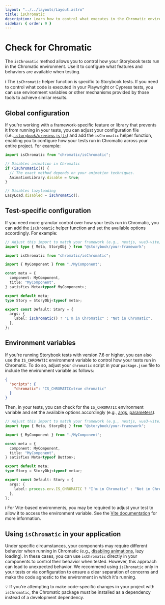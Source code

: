 ```yaml
---
layout: "../../layouts/Layout.astro"
title: isChromatic
description: Learn how to control what executes in the Chromatic environment
sidebar: { order: 9 }
---
```


# Check for Chromatic

The `isChromatic` method allows you to control how your Storybook tests run in the Chromatic environment. Use it to configure what features and behaviors are available when testing.

<div class="aside">

ℹ️ The `isChromatic` helper function is specific to Storybook tests. If you need to control what code is executed in your Playwright or Cypress tests, you can use environment variables or other mechanisms provided by those tools to achieve similar results.

</div>

## Global configuration

If you're working with a framework-specific feature or library that prevents it from running in your tests, you can adjust your configuration file (i.e.,[`.storybook/preview.js|ts`](https://storybook.js.org/docs/configure#configure-story-rendering)) and add the `isChromatic` helper function, enabling you to configure how your tests run in Chromatic across your entire project. For example:

```js title=".storybook/preview.js|ts"
import isChromatic from "chromatic/isChromatic";

// Disables animation in Chromatic
if (isChromatic()) {
  // The exact method depends on your animation techniques.
  AnimationLibrary.disable = true;
}

// Disables lazyloading
LazyLoad.disabled = isChromatic();
```

## Test-specific configuration

If you need more granular control over how your tests run in Chromatic, you can add the `isChromatic` helper function and set the available options accordingly. For example:

```ts title="MyComponent.stories.ts|tsx"
// Adjust this import to match your framework (e.g., nextjs, vue3-vite)
import type { Meta, StoryObj } from "@storybook/your-framework";

import isChromatic from "chromatic/isChromatic";

import { MyComponent } from "./MyComponent";

const meta = {
  component: MyComponent,
  title: "MyComponent",
} satisfies Meta<typeof MyComponent>;

export default meta;
type Story = StoryObj<typeof meta>;

export const Default: Story = {
  args: {
    label: isChromatic() ? "I'm in Chromatic" : "Not in Chromatic",
  },
};
```

## Environment variables

If you're running Storybook tests with version 7.6 or higher, you can also use the `IS_CHROMATIC` environment variable to control how your tests run in Chromatic. To do so, adjust your `chromatic` script in your `package.json` file to include the environment variable as follows:

```json title="package.json"
{
  "scripts": {
    "chromatic": "IS_CHROMATIC=true chromatic"
  }
}
```

Then, in your tests, you can check for the `IS_CHROMATIC` environment variable and set the available options accordingly (e.g., [args](https://storybook.js.org/docs/writing-stories/args), [parameters](https://storybook.js.org/docs/writing-stories/parameters)).

```ts title="MyComponent.stories.ts|tsx"
// Adjust this import to match your framework (e.g., nextjs, vue3-vite)
import type { Meta, StoryObj } from "@storybook/your-framework";

import { MyComponent } from "./MyComponent";

const meta = {
  component: MyComponent,
  title: "MyComponent",
} satisfies Meta<typeof Button>;

export default meta;
type Story = StoryObj<typeof meta>;

export const Default: Story = {
  args: {
    label: process.env.IS_CHROMATIC ? "I'm in Chromatic" : "Not in Chromatic",
  },
};
```

<div class="aside">

ℹ️ For Vite-based environments, you may be required to adjust your test to allow it to access the environment variable. See the [Vite documentation](https://vitejs.dev/guide/env-and-mode.html) for more information.

</div>

## Using `isChromatic` in your application

Under specific circumstances, your components may require different behavior when running in Chromatic (e.g., [disabling animations](/docs/animations/#javascript-animations), lazy loading). In these cases, you can use `isChromatic` directly in your components to control their behavior when tested. However, this approach can lead to unexpected behavior. We recommend using `isChromatic` only in your tests or via configuration to ensure a clear separation of concerns and make the code agnostic to the environment in which it's running.

<div class="aside">

💡 If you're attempting to make code-specific changes in your project with `isChromatic`, the Chromatic package must be installed as a dependency instead of a development dependency.

</div>
